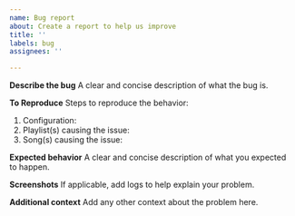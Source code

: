 ```yaml
---
name: Bug report
about: Create a report to help us improve
title: ''
labels: bug
assignees: ''

---
```


**Describe the bug**
A clear and concise description of what the bug is.

**To Reproduce**
Steps to reproduce the behavior:
1. Configuration:
2. Playlist(s) causing the issue:
3. Song(s) causing the issue:

**Expected behavior**
A clear and concise description of what you expected to happen.

**Screenshots**
If applicable, add logs to help explain your problem.

**Additional context**
Add any other context about the problem here.
